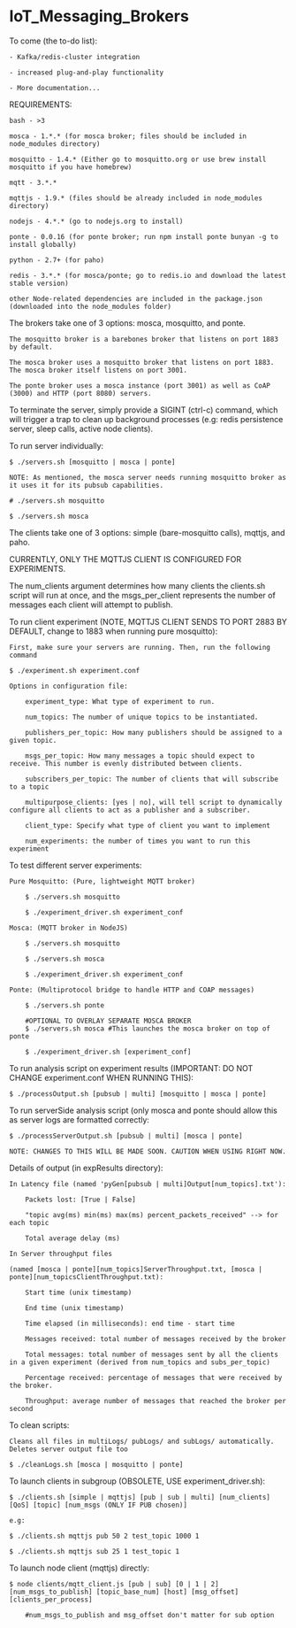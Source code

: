# IoT_Messaging_Brokers

To come (the to-do list):

	- Kafka/redis-cluster integration

	- increased plug-and-play functionality

	- More documentation...

REQUIREMENTS:

	bash - >3

	mosca - 1.*.* (for mosca broker; files should be included in node_modules directory)

	mosquitto - 1.4.* (Either go to mosquitto.org or use brew install mosquitto if you have homebrew)

	mqtt - 3.*.* 

	mqttjs - 1.9.* (files should be already included in node_modules directory)

	nodejs - 4.*.* (go to nodejs.org to install)

	ponte - 0.0.16 (for ponte broker; run npm install ponte bunyan -g to install globally)

	python - 2.7+ (for paho)

	redis - 3.*.* (for mosca/ponte; go to redis.io and download the latest stable version)
		
	other Node-related dependencies are included in the package.json (downloaded into the node_modules folder)

The brokers take one of 3 options: mosca, mosquitto, and ponte.

	The mosquitto broker is a barebones broker that listens on port 1883 by default.

	The mosca broker uses a mosquitto broker that listens on port 1883. The mosca broker itself listens on port 3001. 

	The ponte broker uses a mosca instance (port 3001) as well as CoAP (3000) and HTTP (port 8080) servers. 


To terminate the server, simply provide a SIGINT (ctrl-c) command, which will trigger a trap to clean up background 
processes (e.g: redis persistence server, sleep calls, active node clients).

To run server individually:
	
	$ ./servers.sh [mosquitto | mosca | ponte] 

	NOTE: As mentioned, the mosca server needs running mosquitto broker as it uses it for its pubsub capabilities. 

	# ./servers.sh mosquitto

	$ ./servers.sh mosca

	
The clients take one of 3 options: simple (bare-mosquitto calls), mqttjs, and paho. 

CURRENTLY, ONLY THE MQTTJS CLIENT IS CONFIGURED FOR EXPERIMENTS. 

The num_clients argument determines how many clients the clients.sh script will run at once, and the msgs_per_client represents the number of messages each client will attempt to publish. 

To run client experiment (NOTE, MQTTJS CLIENT SENDS TO PORT 2883 BY DEFAULT, change to 1883 when running pure mosquitto):

	First, make sure your servers are running. Then, run the following command

	$ ./experiment.sh experiment.conf
	
	Options in configuration file:
	
		experiment_type: What type of experiment to run.
		
		num_topics: The number of unique topics to be instantiated.

		publishers_per_topic: How many publishers should be assigned to a given topic.

		msgs_per_topic: How many messages a topic should expect to receive. This number is evenly distributed between clients.

		subscribers_per_topic: The number of clients that will subscribe to a topic

		multipurpose_clients: [yes | no], will tell script to dynamically configure all clients to act as a publisher and a subscriber.

		client_type: Specify what type of client you want to implement

		num_experiments: the number of times you want to run this experiment 

To test different server experiments:

	Pure Mosquitto: (Pure, lightweight MQTT broker)

		$ ./servers.sh mosquitto 

		$ ./experiment_driver.sh experiment_conf

	Mosca: (MQTT broker in NodeJS)

		$ ./servers.sh mosquitto 

		$ ./servers.sh mosca

		$ ./experiment_driver.sh experiment_conf

	Ponte: (Multiprotocol bridge to handle HTTP and COAP messages)

		$ ./servers.sh ponte

		#OPTIONAL TO OVERLAY SEPARATE MOSCA BROKER 
		$ ./servers.sh mosca #This launches the mosca broker on top of ponte

		$ ./experiment_driver.sh [experiment_conf]

To run analysis script on experiment results (IMPORTANT: DO NOT CHANGE experiment.conf WHEN RUNNING THIS):

	$ ./processOutput.sh [pubsub | multi] [mosquitto | mosca | ponte] 

To run serverSide analysis script (only mosca and ponte should allow this as server logs are formatted correctly:
	
	$ ./processServerOutput.sh [pubsub | multi] [mosca | ponte]

	NOTE: CHANGES TO THIS WILL BE MADE SOON. CAUTION WHEN USING RIGHT NOW.

Details of output (in expResults directory): 
	
	In Latency file (named 'pyGen[pubsub | multi]Output[num_topics].txt'):

		Packets lost: [True | False]

		"topic avg(ms) min(ms) max(ms) percent_packets_received" --> for each topic

		Total average delay (ms)

	In Server throughput files 

	(named [mosca | ponte][num_topics]ServerThroughput.txt, [mosca | ponte][num_topicsClientThroughput.txt):

		Start time (unix timestamp)

		End time (unix timestamp)

		Time elapsed (in milliseconds): end time - start time

		Messages received: total number of messages received by the broker

		Total messages: total number of messages sent by all the clients in a given experiment (derived from num_topics and subs_per_topic)

		Percentage received: percentage of messages that were received by the broker.

		Throughput: average number of messages that reached the broker per second

To clean scripts:

	Cleans all files in multiLogs/ pubLogs/ and subLogs/ automatically. Deletes server output file too

	$ ./cleanLogs.sh [mosca | mosquitto | ponte]


To launch clients in subgroup (OBSOLETE, USE experiment_driver.sh):

	$ ./clients.sh [simple | mqttjs] [pub | sub | multi] [num_clients] [QoS] [topic] [num_msgs (ONLY IF PUB chosen)]

	e.g: 

	$ ./clients.sh mqttjs pub 50 2 test_topic 1000 1

	$ ./clients.sh mqttjs sub 25 1 test_topic 1

To launch node client (mqttjs) directly:

	$ node clients/mqtt_client.js [pub | sub] [0 | 1 | 2] [num_msgs_to_publish] [topic_base_num] [host] [msg_offset] [clients_per_process]

		#num_msgs_to_publish and msg_offset don't matter for sub option 
	





